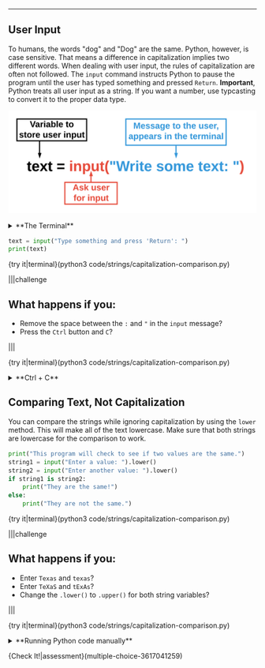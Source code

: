 ----------

## User Input

To humans, the words "dog" and "Dog" are the same. Python, however, is case sensitive. That means a difference in capitalization implies two different words. When dealing with user input, the rules of capitalization are often not followed. The `input` command instructs Python to pause the program until the user has typed something and pressed `Return`. **Important**, Python treats all user input as a string. If you want a number, use typcasting to convert it to the proper data type.

![User Input](.guides/images/user-input.png)

<details><summary>**The Terminal**</summary>Collecting user input requires the terminal (also called the command line), which has not been used up until now. When you run the program below, you will see a new tab appear with the message to the user. Enter some text and press return. Click the "TRY IT" button to run the program again. If you want to edit your program, you can click on the tab with your code. You can also close the terminal (running the program again will launch the terminal).</details>

```python
text = input("Type something and press 'Return': ")
print(text)
```

{try it|terminal}(python3 code/strings/capitalization-comparison.py)

|||challenge
## What happens if you:
* Remove the space between the `:` and `"` in the `input` message?
* Press the `Ctrl` button and `C`?

|||

{try it|terminal}(python3 code/strings/capitalization-comparison.py)

<details><summary>**Ctrl + C**</summary>Pressing `Ctrl` and `C` on the keyboard will exit the program running in the terminal.</details>

## Comparing Text, Not Capitalization

You can compare the strings while ignoring capitalization by using the `lower` method. This will make all of the text lowercase. Make sure that both strings are lowercase for the comparison to work. 

```python
print("This program will check to see if two values are the same.")
string1 = input("Enter a value: ").lower()
string2 = input("Enter another value: ").lower()
if string1 is string2:
    print("They are the same!")
else:
    print("They are not the same.")
```

{try it|terminal}(python3 code/strings/capitalization-comparison.py)

|||challenge
## What happens if you:
* Enter `Texas` and `texas`?
* Enter `TeXaS` and `tExAs`?
* Change the `.lower()` to `.upper()` for both string variables?

|||

{try it|terminal}(python3 code/strings/capitalization-comparison.py)

<details><summary>**Running Python code manually**</summary>All the "TRY IT" button does is send a message to Codio to run your Python program. You can do the same from the terminal. The image below explains how to run your code manually. If you see the `$` in the terminal, that means Python has finished running, and the terminal is waiting for the next command. You can access the terminal by click the "Tools" menu and then select "Terminal".<img src=".guides/images/run-code-terminal.png" /></details>

{Check It!|assessment}(multiple-choice-3617041259)

